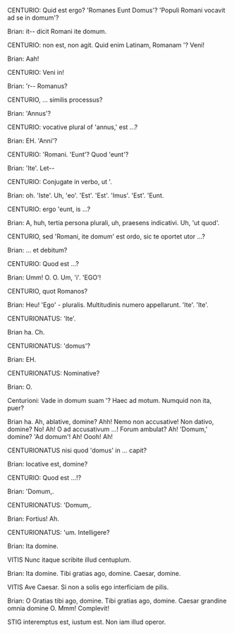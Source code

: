 <title>VIII Locus</title>


CENTURIO: Quid est ergo? 'Romanes Eunt Domus'? 'Populi Romani vocavit ad se in domum'?

Brian: it-- dicit Romani ite domum.

CENTURIO: non est, non agit. Quid enim Latinam, Romanam '? Veni!

Brian: Aah!

CENTURIO: Veni in!

Brian: 'r-- Romanus?

CENTURIO, ... similis processus?

Brian: 'Annus'?

CENTURIO: vocative plural of 'annus,' est ...?

Brian: EH. 'Anni'?

CENTURIO: 'Romani. 'Eunt'? Quod 'eunt'?

Brian: 'Ite'. Let--

CENTURIO: Conjugate in verbo, ut '.

Brian: oh. 'Iste'. Uh, 'eo'. 'Est'. 'Est'. 'Imus'. 'Est'. 'Eunt.

CENTURIO: ergo 'eunt, is ...?

Brian: A, huh, tertia persona plurali, uh, praesens indicativi. Uh, 'ut quod'.

CENTURIO, sed 'Romani, ite domum' est ordo, sic te oportet utor ...?

Brian: ... et debitum?

CENTURIO: Quod est ...?

Brian: Umm! O. O. Um, 'i'. 'EGO'!

CENTURIO, quot Romanos?

Brian: Heu! 'Ego' - pluralis. Multitudinis numero appellarunt. 'Ite'. 'Ite'.

CENTURIONATUS: 'Ite'.

Brian ha. Ch.

CENTURIONATUS: 'domus'?

Brian: EH.

CENTURIONATUS: Nominative?

Brian: O.

Centurioni: Vade in domum suam '? Haec ad motum. Numquid non ita, puer?

Brian ha. Ah, ablative, domine? Ahh! Nemo non accusative! Non dativo, domine? No! Ah! O ad accusativum ...! Forum ambulat? Ah! 'Domum,' domine? 'Ad domum'! Ah! Oooh! Ah!

CENTURIONATUS nisi quod 'domus' in ... capit?

Brian: locative est, domine?

CENTURIO: Quod est ...!?

Brian: 'Domum,.

CENTURIONATUS: 'Domum,.

Brian: Fortius! Ah.

CENTURIONATUS: 'um. Intelligere?

Brian: Ita domine.

VITIS Nunc itaque scribite illud centuplum.

Brian: Ita domine. Tibi gratias ago, domine. Caesar, domine.

VITIS Ave Caesar. Si non a solis ego interficiam de pilis.

Brian: O Gratias tibi ago, domine. Tibi gratias ago, domine. Caesar grandine omnia domine O. Mmm! Complevit!

STIG interemptus est, iustum est. Non iam illud operor.
